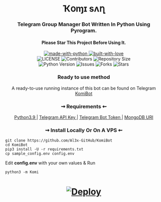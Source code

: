 <h1 align="center">
    Ҡօɱɪ ѕʌղ
</h1>

<h3 align="center">
    Telegram Group Manager Bot Written In Python Using Pyrogram.
</h3>
<h4 align="center">
    Please Star This Project Before Using It.
</h4>

<p align="center">
    <a href="https://python.org">
        <img src="http://forthebadge.com/images/badges/made-with-python.svg" alt="made-with-python">
    </a>
    <a href="https://GitHub.com/Al3x-GitHub">
        <img src="http://ForTheBadge.com/images/badges/built-with-love.svg" alt="built-with-love">
    </a> <br>
    <img src="https://img.shields.io/github/license/Al3x-GitHub/KomiBot?style=for-the-badge&logo=appveyor" alt="LICENSE">
    <img src="https://img.shields.io/github/contributors/Al3x-GitHub/KomiBot?style=for-the-badge&logo=appveyor" alt="Contributors">
    <img src="https://img.shields.io/github/repo-size/Al3x-GitHub/KomiBot?style=for-the-badge&logo=appveyor" alt="Repository Size"> <br>
    <img src="https://img.shields.io/badge/python-3.9-green?style=for-the-badge&logo=appveyor" alt="Python Version">
    <img src="https://img.shields.io/github/issues/Al3x-GitHub/KomiBot?style=for-the-badge&logo=appveyor" alt="Issues">
    <img src="https://img.shields.io/github/forks/Al3x-GitHub/KomiBot?style=for-the-badge&logo=appveyor" alt="Forks">
    <img src="https://img.shields.io/github/stars/Al3x-GitHub/KomiBot?style=for-the-badge&logo=appveyor" alt="Stars">
</p>

<h3 align="center">
    Ready to use method
</h3>

<p align="center">
    A ready-to-use running instance of this bot can be found on Telegram <br>
    <a href="https://t.me/"> KomiBot </a>
</p>

<h3 align="center">
   ⇝ Requirements ⇜
</h3>

<p align="center">
    <a href="https://www.python.org/downloads/release/python-390/"> Python3.9 </a> |
    <a href="https://docs.pyrogram.org/intro/setup#api-keys"> Telegram API Key </a> |
    <a href="https://t.me/botfather"> Telegram Bot Token </a> |
    <a href="https://telegra.ph/How-To-get-Mongodb-URI-04-06"> MongoDB URI </a>
</p>

<h3 align="center">
   ⇝ Install Locally Or On A VPS ⇜
</h3>

```console
git clone https://github.com/Al3x-GitHub/KomiBot
cd KomiBot
pip3 install -U -r requirements.txt
cp sample_config.env config.env
```
Edit **config.env** with your own values & Run

```console
python3 -m Komi
```
<h1>
    <p align="center"> 
        <a href="https://heroku.com/deploy?template=https://github.com/Al3x-GitHub/KomiBot">
            <img src="https://www.herokucdn.com/deploy/button.svg" alt="Deploy">
        </a>
    </p>
</h1>
